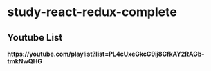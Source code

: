 # study-react-redux-complete
<h2>Youtube List</h2>
<strong>https://youtube.com/playlist?list=PL4cUxeGkcC9ij8CfkAY2RAGb-tmkNwQHG</strong>
